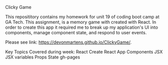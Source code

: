 Clicky Game

This reposititory contains my homework for unit 19 of coding boot camp at GA Tech. This assignment, is a memory game with created with React. In order to create this app it required me to break up my application's UI into components, manage component state, and respond to user events.

Please see link:
https://devonmartens.github.io/ClickyGame/.

Key Topics Covered during week:
React
Create React App
Components
JSX
JSX variables
Props
State
gh-pages

